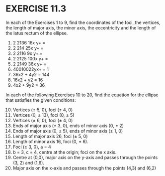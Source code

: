 # EXERCISE 11.3
In each of the Exercises 1 to 9, find the coordinates of the foci, the vertices, the length of major axis, the minor axis, the eccentricity and the length of the latus rectum of the ellipse.
1. 2 2136 16x y+ = 
2. 2 214 25x y+ = 
3. 2 2116 9x y+ =
4. 2 2125 100x y+ = 
5. 2 2149 36x y+ = 
6. 40010022yx+ = 1
7. 36x2 + 4y2 = 144 
8. 16x2 + y2 = 16 
9. 4x2 + 9y2 = 36

In each of the following Exercises 10 to 20, find the equation for the ellipse that satisfies the given conditions:

10. Vertices (± 5, 0), foci (± 4, 0)
11. Vertices (0, ± 13), foci (0, ± 5)
12. Vertices (± 6, 0), foci (± 4, 0)
13. Ends of major axis (± 3, 0), ends of minor axis (0, ± 2)
14. Ends of major axis (0, ± 5), ends of minor axis (± 1, 0)
15. Length of major axis 26, foci (± 5, 0)
16. Length of minor axis 16, foci (0, ± 6).
17. Foci (± 3, 0), a = 4
18. b = 3, c = 4, centre at the origin; foci on the x axis.
19. Centre at (0,0), major axis on the y-axis and passes through the points (3, 2) and (1,6).
20. Major axis on the x-axis and passes through the points (4,3) and (6,2)
